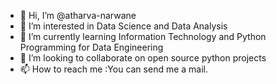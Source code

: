 - 👋 Hi, I’m @atharva-narwane
- 👀 I’m interested in Data Science and Data Analysis
- 🌱 I’m currently learning Information Technology and Python Programming for Data Engineering
- 💞️ I’m looking to collaborate on open source python projects
- 📫 How to reach me :You can send me a mail.

<!---
atharva-narwane/atharva-narwane is a ✨ special ✨ repository because its `README.md` (this file) appears on your GitHub profile.
You can click the Preview link to take a look at your changes.
--->
